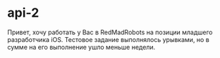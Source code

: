 api-2
=====

Привет, хочу работать у Вас в RedMadRobots на позиции младшего разработчика iOS. Тестовое задание выполнялось урывками, но в сумме на его выполнение ушло меньше недели.
